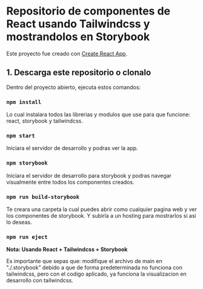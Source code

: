 # Repositorio de componentes de React usando Tailwindcss y mostrandolos en Storybook

Este proyecto fue creado con [Create React App](https://github.com/facebook/create-react-app).

## 1. Descarga este repositorio o clonalo

Dentro del proyecto abierto, ejecuta estos comandos:

### `npm install`

Lo cual instalara todos las librerias y modulos que use para que funcione: react, storybook y tailwindcss.
### `npm start`

Iniciara el servidor de desarrollo y podras ver la app.

### `npm storybook`

Iniciara el servidor de desarrollo para storybook y podras navegar visualmente entre todos los componentes creados.


### `npm run build-storybook`

Te creara una carpeta la cual puedes abrir como cualquier pagina web y ver los componentes de storybook. Y subirla a un hosting para mostrarlos si asi lo deseas.

### `npm run eject`

**Nota: Usando React + Tailwindcss + Storybook**

Es importante que sepas que: modifique el archivo de main en "./.storybook" debido a que 
de forma predeterminada no funciona con tailwindcss, pero con el codigo aplicado, ya funciona la visualizacion en desarrollo con tailwindcss.

